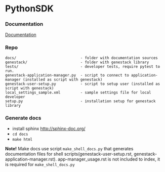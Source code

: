 # PythonSDK

### Documentation

   [Documentation](https://internal-dev.genestack.com/developers/index.html)

### Repo

  ```
  docs/                             - folder with documentation sources
  genestack/                        - folder with genestack library
  tests/                            - developer tests, require pytest to run.
  genestack-application-manager.py  - script to connect to application-manager (installed as script with genestack)
  genestack-user-setup.py           - script to setup user (installed as script with genestack)
  local_settings_sample.xml         - sample settings file for local developer
  setup.py                          - installation setup for genestack library
  ```


### Generate docs

 - install sphinx http://sphinx-doc.org/
 - `cd docs`
 - `make html`

 **Note!** Make docs use script `make_shell_docs.py` that generates documentation files for shell scripts(genestack-user-setup.rst, genestack-application-manager.rst). 
 app-manager_usage.rst is not included to index, it is required for `make_shell_docs.py`
